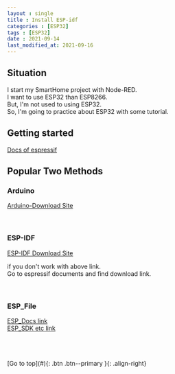 ```yaml
---
layout : single
title : Install ESP-idf
categories : [ESP32]
tags : [ESP32]
date : 2021-09-14
last_modified_at: 2021-09-16
---
```


## Situation
I start my SmartHome project with Node-RED. <br>
I want to use ESP32 than ESP8266. <br>
But, I'm not used to using ESP32. <br>
So, I'm going to practice about ESP32 with some tutorial. <br>


## Getting started
[Docs of espressif](https://docs.espressif.com/projects/esp-idf/en/latest/esp32/get-started/windows-setup.html)
<br>

## Popular Two Methods 

### Arduino
[Arduino-Download Site](https://www.arduino.cc/en/software) <br>
<br>
<br>
### ESP-IDF
[ESP-IDF Download Site](https://dl.espressif.com/dl/esp-idf/?idf=4.4) <br>

if you don't work with above link. <br>
Go to espressif documents and find download link. <br>
<br>
<br>
### ESP_File
[ESP_Docs link](https://www.espressif.com/en/support/documents/technical-documents?keys=&field_type_tid%5B%5D=492) <br>
[ESP_SDK etc link](https://www.espressif.com/en/support/download/sdks-demos) <br>
<br>
<br>


<br>
[Go to top](#){: .btn .btn--primary }{: .align-right}

